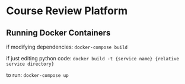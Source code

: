  # Course Review Platform

 ## Running Docker Containers
if modifying dependencies:
```docker-compose build```

if just editing python code:
```docker build -t {service name} {relative service directory}```

to run:
```docker-compose up```